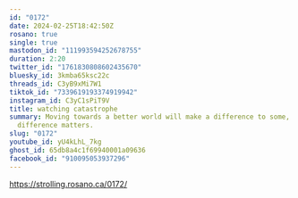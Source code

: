 ```yaml
---
id: "0172"
date: 2024-02-25T18:42:50Z
rosano: true
single: true
mastodon_id: "111993594252678755"
duration: 2:20
twitter_id: "1761830808602435670"
bluesky_id: 3kmba65ksc22c
threads_id: C3yB9xMi7W1
tiktok_id: "7339619193374919942"
instagram_id: C3yC1sPiT9V
title: watching catastrophe
summary: Moving towards a better world will make a difference to some, and that
  difference matters.
slug: "0172"
youtube_id: yU4kLhL_7kg
ghost_id: 65db8a4c1f69940001a09636
facebook_id: "910095053937296"
---
```

https://strolling.rosano.ca/0172/
